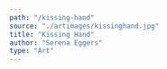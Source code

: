 ```yaml
---
path: "/kissing-hand"
source: "./artimages/kissinghand.jpg"
title: "Kissing Hand"
author: "Serena Eggers"
type: "Art"
---
```

